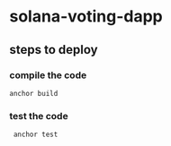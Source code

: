 # solana-voting-dapp

## steps to deploy

### compile the code

``` anchor build ```

### test the code

``` anchor test```